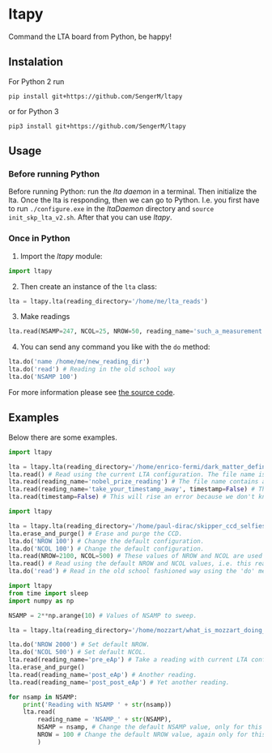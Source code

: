 # ltapy

Command the LTA board from Python, be happy!

## Instalation

For Python 2 run

```
pip install git+https://github.com/SengerM/ltapy
```

or for Python 3

```
pip3 install git+https://github.com/SengerM/ltapy
```

## Usage

### Before running Python

Before running Python: run the *lta daemon* in a terminal. Then initialize the lta. Once the lta is responding, then we can go to Python. I.e. you first have to run ```./configure.exe``` in the *ltaDaemon* directory and ```source init_skp_lta_v2.sh```. After that you can use *ltapy*.

### Once in Python

1. Import the *ltapy* module:

```Python
import ltapy
```

2. Then create an instance of the ```lta``` class:

```Python
lta = ltapy.lta(reading_directory='/home/me/lta_reads')
```

3. Make readings

```Python
lta.read(NSAMP=247, NCOL=25, NROW=50, reading_name='such_a_measurement', timestamp=True)
```

4. You can send any command you like with the ```do``` method:

```Python
lta.do('name /home/me/new_reading_dir')
lta.do('read') # Reading in the old school way
lta.do('NSAMP 100')
```

For more information please see [the source code](https://github.com/SengerM/ltapy/blob/master/ltapy/core.py). 

## Examples

Below there are some examples.

```Python
import ltapy

lta = ltapy.lta(reading_directory='/home/enrico-fermi/dark_matter_definitive_evidence/') # Create an lta instance.
lta.read() # Read using the current LTA configuration. The file name is a timestamp automatically created at the time of calling this function.
lta.read(reading_name='nobel_prize_reading') # The file name contains a timestamp followed by the provided name.
lta.read(reading_name='take_your_timestamp_away', timestamp=False) # The file name has no timestamp
lta.read(timestamp=False) # This will rise an error because we don't know how to name your file...
```

```Python
import ltapy

lta = ltapy.lta(reading_directory='/home/paul-dirac/skipper_ccd_selfies/') # Create an lta instance.
lta.erase_and_purge() # Erase and purge the CCD.
lta.do('NROW 100') # Change the default configuration.
lta.do('NCOL 100') # Change the default configuration.
lta.read(NROW=2100, NCOL=500) # These values of NROW and NCOL are used just for this current reading. After reading they are restored to the value they had before this line.
lta.read() # Read using the default NROW and NCOL values, i.e. this reading will have NROW=100 and NCOL=100
lta.do('read') # Read in the old school fashioned way using the 'do' method.
```

```Python
import ltapy
from time import sleep
import numpy as np

NSAMP = 2**np.arange(10) # Values of NSAMP to sweep.

lta = ltapy.lta(reading_directory='/home/mozzart/what_is_mozzart_doing_here?/')

lta.do('NROW 2000') # Set default NROW.
lta.do('NCOL 500') # Set default NCOL.
lta.read(reading_name='pre_eAp') # Take a reading with current LTA configuration, and store it in "/home/lta-test/Desktop/DarMat/reads/190708/run_c".
lta.erase_and_purge()
lta.read(reading_name='post_eAp') # Another reading.
lta.read(reading_name='post_post_eAp') # Yet another reading.

for nsamp in NSAMP:
	print('Reading with NSAMP ' + str(nsamp))
	lta.read(
		reading_name = 'NSAMP_' + str(NSAMP),
		NSAMP = nsamp, # Change the default NSAMP value, only for this reading. After this it is returned to the previous value.
		NROW = 100 # Change the default NROW value, again only for this reading.
		)
```
